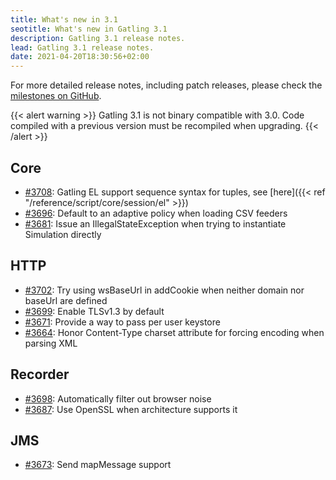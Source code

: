 ```yaml
---
title: What's new in 3.1
seotitle: What's new in Gatling 3.1
description: Gatling 3.1 release notes.
lead: Gatling 3.1 release notes.
date: 2021-04-20T18:30:56+02:00
---
```


For more detailed release notes, including patch releases, please check the [milestones on GitHub](https://github.com/gatling/gatling/milestones?state=closed).

{{< alert warning >}}
Gatling 3.1 is not binary compatible with 3.0. Code compiled with a previous version must be recompiled when upgrading.
{{< /alert >}}

## Core

* [#3708](https://github.com/gatling/gatling/issues/3708): Gatling EL support sequence syntax for tuples, see [here]({{< ref "/reference/script/core/session/el" >}})
* [#3696](https://github.com/gatling/gatling/issues/3696): Default to an adaptive policy when loading CSV feeders
* [#3681](https://github.com/gatling/gatling/issues/3681): Issue an IllegalStateException when trying to instantiate Simulation directly

## HTTP

* [#3702](https://github.com/gatling/gatling/issues/3702): Try using wsBaseUrl in addCookie when neither domain nor baseUrl are defined
* [#3699](https://github.com/gatling/gatling/issues/3699): Enable TLSv1.3 by default
* [#3671](https://github.com/gatling/gatling/issues/3671): Provide a way to pass per user keystore
* [#3664](https://github.com/gatling/gatling/issues/3664): Honor Content-Type charset attribute for forcing encoding when parsing XML

## Recorder

* [#3698](https://github.com/gatling/gatling/issues/3698): Automatically filter out browser noise
* [#3687](https://github.com/gatling/gatling/issues/3687): Use OpenSSL when architecture supports it

## JMS

* [#3673](https://github.com/gatling/gatling/issues/3673): Send mapMessage support
